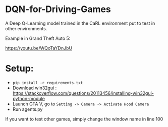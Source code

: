 # DQN-for-Driving-Games
A Deep Q-Learning model trained in the CaRL environment put to test in other environments.

Example in Grand Theft Auto 5:

https://youtu.be/WQoTaYDnJbU

# Setup:

- ``pip install -r requirements.txt``
- Download win32gui : https://stackoverflow.com/questions/20113456/installing-win32gui-python-module
- Launch GTA V, go to ``Setting -> Camera -> Activate Hood Camera``
- Run agents.py 

If  you want to test other games,  simply change the window name in line 100
